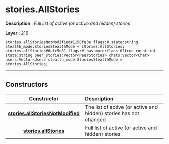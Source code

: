 # stories.AllStories

**Description** : *Full list of active \(or active and hidden\) stories*

**Layer** : 216

```tl
stories.allStoriesNotModified#1158fe3e flags:# state:string stealth_mode:StoriesStealthMode = stories.AllStories;
stories.allStories#6efc5e81 flags:# has_more:flags.0?true count:int state:string peer_stories:Vector<PeerStories> chats:Vector<Chat> users:Vector<User> stealth_mode:StoriesStealthMode = stories.AllStories;
```

---

## Constructors

| Constructor | Description |
| :---: | :--- |
| [**stories.allStoriesNotModified**](constructor/stories.allStoriesNotModified) | The list of active (or active and hidden) stories has not changed |
| [**stories.allStories**](constructor/stories.allStories) | Full list of active (or active and hidden) stories |